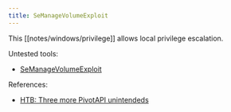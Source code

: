 ```yaml
---
title: SeManageVolumeExploit
---
```


This [[notes/windows/privilege]] allows local privilege escalation.

Untested tools:

- [SeManageVolumeExploit](https://github.com/CsEnox/SeManageVolumeExploit)

References:

- [HTB: Three more PivotAPI unintendeds](http://web.archive.org/web/20230507125854/https://0xdf.gitlab.io/2021/11/08/htb-pivotapi-more.html#sebackupvolume)
